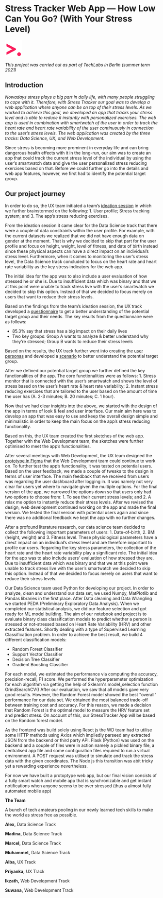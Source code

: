 # **Stress Tracker Web App — How Low Can You Go? (With Your Stress Level)**

![](Images/techlabs_logo.png)

_This project was carried out as part of TechLabs in Berlin (summer term 2021)_


## **Introduction**

_Nowadays stress plays a big part in daily life, with many people struggling to cope with it. Therefore, with Stress Tracker our goal was to develop a web application where anyone can be on top of their stress levels. As we worked to achieve this goal, we developed an app that tracks your stress level and is able to reduce it instantly with personalized exercises. The web app is used in combination with smartwatch of the user in order to track the heart rate and heart rate variability of the user continuously in connection to the user’s stress levels. The web application was created by the three tracks: Data Science, UX, and Web Development._

Since stress is becoming more prominent in everyday life and can bring dangerous health effects with it in the long-run, our aim was to create an app that could track the current stress level of the individual by using the user’s smartwatch data and give the user personalized stress reducing exercises based on that. Before we could further go into the details and web app features, however, we first had to identify the potential target group. 

## **Our project journey**
In order to do so, the UX team initiated a team’s [ideation session](https://www.notion.so/Ideation-Session-Part-II-14703a952e914db49148e33993b59739 ) in which we further brainstormed on the following: 1. User profile; Stress tracking system; and 3. The app’s stress reducing exercises. 

From the ideation session it came clear for the Data Science track that there were a couple of data constraints within the user profile. For example, with the current datasets we realized that we did not have enough data on gender at the moment. That is why we decided to skip that part for the user profile and focus on height, weight, level of fitness, and date of birth instead since these physical aspects can have a direct impact on an individual’s stress level. Furthermore, when it comes to monitoring the user’s stress level, the Data Science track concluded to focus on the heart rate and heart rate variability as the key stress indicators for the web app.

The initial idea for the app was to also include a user evaluation of how stressed he or she is. Due to insufficient data which was binary and that we at this point were unable to track stress live with the user’s smartwatch we decided to skip this option. Instead of that we decided to focus merely on users that want to reduce their stress levels.

Based on the findings from the team’s ideation session, the UX track developed a [questionnaire](https://docs.google.com/forms/d/e/1FAIpQLSeJs9v_09XG_vQDJhvS4x-IMReQplxiEyfhgnlYeFJXxKJluA/viewform) to get a better understanding of the potential target group and their needs. The key results from the questionnaire were as follows: 




* 85.3% say that stress has a big impact on their daily lives
* Two key groups: Group A wants to analyze & better understand why they’re stressed; Group B wants to reduce their stress levels

Based on the results, the UX track further went into creating the [user personas](https://miro.com/app/board/o9J_lBJW7fo=/) and developed a [scenario](https://miro.com/app/board/o9J_lAADQNw=/) to better understand the potential target group.

After we defined our potential target group we further defined the key functionalities of the app. The core functionalities were as follows: 1. Stress monitor that is connected with the user’s smartwatch and shows the level of stress based on the user’s heart rate & heart rate variability; 2. Instant stress reducing exercises that are tailored to the user based on the amount of time the user has (A. 2-3 minutes; B. 20 minutes; C. 1 hour). 

Now that we had clear insights into the above, we started with the design of the app in terms of look & feel and user interface. Our main aim here was to develop an app that was easy to use and keep the overall design simple and minimalistic in order to keep the main focus on the app’s stress reducing functionality.

Based on this, the UX team created the first sketches of the web app. Together with the Web Development team, the sketches were further optimised to meet the app’s functionalities. 

After several meetings with Web Development, the UX team designed the [prototype in Figma](https://www.figma.com/file/8L3kBzrKBUXWPbGQP37m2B/Stress-Tracker-Wireframes?node-id=121%3A6) that the Web Development team could continue to work on. To further test the app’s functionality, it was tested on potential users. Based on the user feedback, we made a couple of tweaks to the design in terms of user interface. The main feedback that we received from users was regarding the user dashboard after logging in. It was namely not very clear for users yet where to navigate given the multiple options. For the final version of the app, we narrowed the options down so that users only had two options to choose from: 1. To see their current stress levels; and 2. A relax me option to instantly reduce their stress levels. After we revised the design, web development continued working on the app and made the final version. We tested the final version with potential users again and since there was no additional feedback we kept the app with no further changes.

After a profound literature research, our data science team decided to collect the following important parameters of users: 1. Date-of-birth, 2. BMI (height, weight) and 3. Fitness level. These physiological parameters have a direct impact on an individual’s stress level and are therefore important to profile our users. Regarding the key stress parameters, the collection of the heart rate and the heart rate variability play a significant role. 
The initial idea for the app was to also include users' evaluation of how stressed they are. Due to insufficient data which was binary and that we at this point were unable to track stress live with the user’s smartwatch we decided to skip this option. Instead of that we decided to focus merely on users that want to reduce their stress levels.

Our Data Science team used Python for developing our project. In order to analyze, clean and understand our data set, we used Numpy, MatPlotlib and Pandas libraries in the first place. After Data cleaning and Data Wrangling we started PEDA (Preliminary Exploratory Data Analysis).
When we completed our statistical analysis, we did our feature selection and got ready for ML model building.
The aim of our notebook and project is to evaluate binary class classification models to predict whether a person is stressed or not-stressed based on Heart Rate Variability (HRV) and other extracted features. Shortly dealing with a type of Supervised Learning Classification problem.
In order to achieve the best result, we build 4 different classification models: 
- Random Forest Classifier
- Support Vector Classifier
- Decision Tree Classifier
- Gradient Boosting Classifier

For each model, we estimated the performance via computing the accuracy, precision-recall, F1 score. We performed the hyperparameter optimization for each algorithm via getting the help of Sklearn's model_selection function  GrindSearchCV()
After our evaluation, we saw that all models gave very good results. However, the Random Forest model showed the best "overall" performance for our data set. We obtained the most balanced trade-off between training cost and accuracy. For this reason, we made a decision that Random Forest is the optimal model to measure the HRV feature set and predict stress. On account of this, our StressTracker App will be based on the Random forest model. 

As the frontend was build solely using Resct js the WD team had to utilise some HTTP methods using Axios which impliedly parseed any extracted JSON from the backend or third party API. Flask (Python) was used on the backend and a couple of files were in action namely a pickled binary file, a centralised app file and some configuration files required to run a virtual environment. A POST request was utilised to simulate and track the stress data with the given coordinates. The Node js this transition was abit tricky yet a rewarding experience nevertheless.

For now we have built a protoptype web app, but our final vision consists of a fully smart watch and mobile app that is synchronizable and get instant notifications when anyone seems to be over stressed (thus a  almost fully automated mobile app)

**The Team**

A bunch of tech amateurs pooling in our newly learned tech skills to make the world as stress free as possible.

**Alex,** Data Science Track

**Madina,** Data Science Track

**Marcel,** Data Science Track

**Muhammet,** Data Science Track

**Alba,** UX Track

**Priyanka,** UX Track

**Ikzath,** Web Development Track

**Suwana,** Web Development Track
